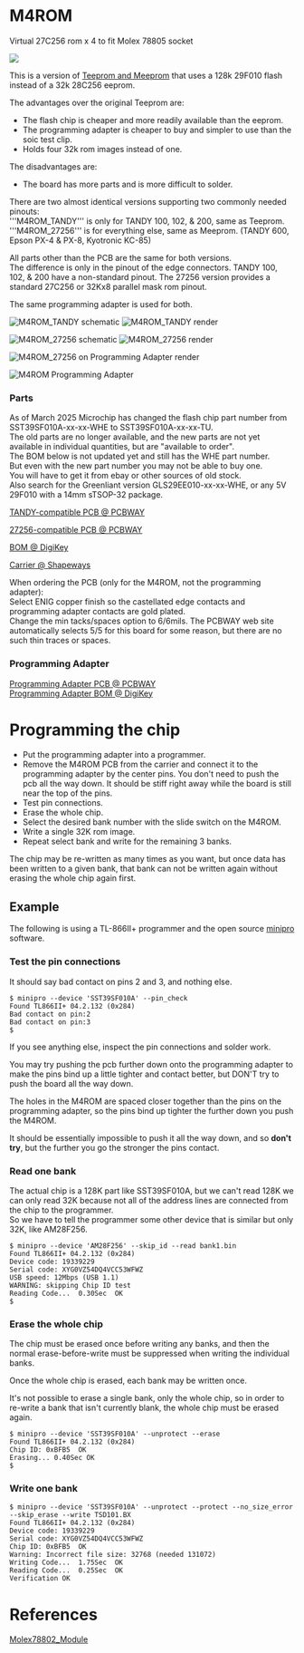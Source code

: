 # M4ROM

Virtual 27C256 rom x 4 to fit Molex 78805 socket

![](ref/M4ROM.jpg)

This is a version of [Teeprom and Meeprom](https://github.com/bkw777/Teeprom) that uses a 128k 29F010 flash instead of a 32k 28C256 eeprom.

The advantages over the original Teeprom are:  
* The flash chip is cheaper and more readily available than the eeprom.  
* The programming adapter is cheaper to buy and simpler to use than the soic test clip.
* Holds four 32k rom images instead of one.  

The disadvantages are:  
* The board has more parts and is more difficult to solder.

There are two almost identical versions supporting two commonly needed pinouts:  
'''M4ROM_TANDY''' is only for TANDY 100, 102, & 200, same as Teeprom.  
'''M4ROM_27256''' is for everything else, same as Meeprom. (TANDY 600, Epson PX-4 & PX-8, Kyotronic KC-85)

All parts other than the PCB are the same for both versions.  
The difference is only in the pinout of the edge connectors. TANDY 100, 102, & 200 have a non-standard pinout. The 27256 version provides a standard 27C256 or 32Kx8 parallel mask rom pinout.

The same programming adapter is used for both.

![M4ROM_TANDY schematic](PCB/out/M4ROM_TANDY.svg)
![M4ROM_TANDY render](PCB/out/M4ROM_TANDY.jpg)
<!-- ![M4ROM_TANDY on Programming Adapter render](PCB/out/M4ROM_TANDY.programming.jpg) -->

![M4ROM_27256 schematic](PCB/out/M4ROM_27256.svg)
![M4ROM_27256 render](PCB/out/M4ROM_27256.jpg)

![M4ROM_27256 on Programming Adapter render](PCB/out/M4ROM_27256.programming.jpg)

![M4ROM Programming Adapter](PCB/out/M4ROM_programming_adapter.jpg)

### Parts
  
  As of March 2025 Microchip has changed the flash chip part number from SST39SF010A-xx-xx-WHE to SST39SF010A-xx-xx-TU.  
  The old parts are no longer available, and the new parts are not yet available in individual quantities, but are "available to order".  
  The BOM below is not updated yet and still has the WHE part number.  
  But even with the new part number you may not be able to buy one.  
  You will have to get it from ebay or other sources of old stock.  
  Also search for the Greenliant version GLS29EE010-xx-xx-WHE, or any 5V 29F010 with a 14mm sTSOP-32 package.

[TANDY-compatible PCB @ PCBWAY](https://www.pcbway.com/project/shareproject/4ROM_100_multi_option_rom_module_for_TRS_80_Model_100_102_200_93cfa6c8.html)

[27256-compatible PCB @ PCBWAY](https://www.pcbway.com/project/shareproject/4ROM_78802_714ecf32.html)

[BOM @ DigiKey](https://www.digikey.com/short/7f784j27)

[Carrier @ Shapeways](http://shpws.me/SGGB)

When ordering the PCB (only for the M4ROM, not the programming adapter):  
Select ENIG copper finish so the castellated edge contacts and programming adapter contacts are gold plated.  
Change the min tacks/spaces option to 6/6mils. The PCBWAY web site automatically selects 5/5 for this board for some reason, but there are no such thin traces or spaces.

### Programming Adapter  
[Programming Adapter PCB @ PCBWAY](https://www.pcbway.com/project/shareproject/4ROM_Programming_Adapter_fc156337.html)  
[Programming Adapter BOM @ DigiKey](https://www.digikey.com/short/f3jhw9v1)


# Programming the chip  
* Put the programming adapter into a programmer.  
* Remove the M4ROM PCB from the carrier and connect it to the programming adapter by the center pins. You don't need to push the pcb all the way down. It should be stiff right away while the board is still near the top of the pins.  
* Test pin connections.
* Erase the whole chip.
* Select the desired bank number with the slide switch on the M4ROM.  
* Write a single 32K rom image.
* Repeat select bank and write for the remaining 3 banks.

The chip may be re-written as many times as you want, but once data has been written to a given bank, that bank can not be written again without erasing the whole chip again first.  

## Example
The following is using a TL-866II+ programmer and the open source [minipro](https://gitlab.com/DavidGriffith/minipro) software.  

### Test the pin connections  
It should say bad contact on pins 2 and 3, and nothing else.  
```
$ minipro --device 'SST39SF010A' --pin_check
Found TL866II+ 04.2.132 (0x284)
Bad contact on pin:2
Bad contact on pin:3
$
```

If you see anything else, inspect the pin connections and solder work.

You may try pushing the pcb further down onto the programming adapter to make the pins bind up a little tighter and contact better, but DON'T try to push the board all the way down.

The holes in the M4ROM are spaced closer together than the pins on the programming adapter, so the pins bind up tighter the further down you push the M4ROM.

It should be essentially impossible to push it all the way down, and so **don't try**, but the further you go the stronger the pins contact.


### Read one bank
The actual chip is a 128K part like SST39SF010A, but we can't read 128K we can only read 32K because not all of the address lines are connected from the chip to the programmer.  
So we have to tell the programmer some other device that is similar but only 32K, like AM28F256.

```
$ minipro --device 'AM28F256' --skip_id --read bank1.bin
Found TL866II+ 04.2.132 (0x284)
Device code: 19339229
Serial code: XYG0VZ54DQ4VCC53WFWZ
USB speed: 12Mbps (USB 1.1)
WARNING: skipping Chip ID test
Reading Code...  0.30Sec  OK
$ 
```

### Erase the whole chip
The chip must be erased once before writing any banks, and then the normal erase-before-write must be suppressed when writing the individual banks.

Once the whole chip is erased, each bank may be written once.

It's not possible to erase a single bank, only the whole chip, so in order to re-write a bank that isn't currently blank, the whole chip must be erased again.

```
$ minipro --device 'SST39SF010A' --unprotect --erase
Found TL866II+ 04.2.132 (0x284)
Chip ID: 0xBFB5  OK
Erasing... 0.40Sec OK
$
```

### Write one bank  

```
$ minipro --device 'SST39SF010A' --unprotect --protect --no_size_error --skip_erase --write TSD101.BX
Found TL866II+ 04.2.132 (0x284)
Device code: 19339229
Serial code: XYG0VZ54DQ4VCC53WFWZ
Chip ID: 0xBFB5  OK
Warning: Incorrect file size: 32768 (needed 131072)
Writing Code...  1.75Sec  OK
Reading Code...  0.25Sec  OK
Verification OK
```

# References
[Molex78802_Module](https://github.com/bkw777/Molex78802_Module)  
